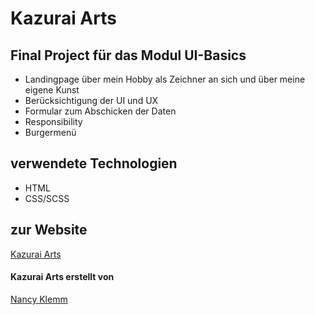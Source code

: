 # Kazurai Arts

## Final Project für das Modul UI-Basics

- Landingpage über mein Hobby als Zeichner an sich und über meine eigene Kunst
- Berücksichtigung der UI und UX
- Formular zum Abschicken der Daten
- Responsibility
- Burgermenü

## verwendete Technologien
- HTML
- CSS/SCSS

## zur Website
[Kazurai Arts](https://nancyklemm.github.io/Kazurai-Arts/)

#### Kazurai Arts erstellt von
[Nancy Klemm](https://github.com/NancyKlemm)
